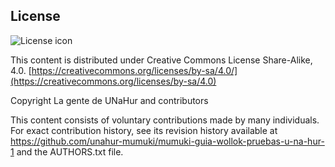 ## License
![License icon](https://licensebuttons.net/l/by-sa/3.0/88x31.png)

This content is distributed under Creative Commons License Share-Alike, 4.0. [https://creativecommons.org/licenses/by-sa/4.0/](https://creativecommons.org/licenses/by-sa/4.0)

Copyright La gente de UNaHur and contributors

This content consists of voluntary contributions made by many
individuals. For exact contribution history, see its revision history
available at https://github.com/unahur-mumuki/mumuki-guia-wollok-pruebas-u-na-hur-1 and the AUTHORS.txt file.

